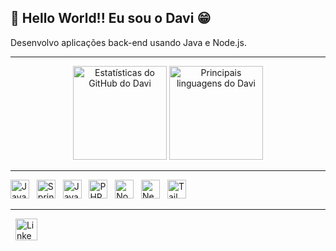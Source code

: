 ## 👋 Hello World!! Eu sou o **Davi** 😁

Desenvolvo aplicações back-end usando Java e Node.js.  

---

<div align="center">
  <img src="https://github-readme-stats.vercel.app/api?username=davithekid&show_icons=true&include_all_commits=true&count_private=true&theme=radical&hide_border=false" height="150" alt="Estatísticas do GitHub do Davi" />
  <img src="https://github-readme-stats.vercel.app/api/top-langs?username=davithekid&layout=compact&langs_count=5&theme=radical&hide_border=false" height="150" alt="Principais linguagens do Davi" />
</div>

---

<div align="left">
  <p>
    <img src="https://cdn.jsdelivr.net/gh/devicons/devicon/icons/java/java-original.svg" height="30" alt="Java" />&nbsp;&nbsp;
    <img src="https://cdn.jsdelivr.net/gh/devicons/devicon/icons/spring/spring-original.svg" height="30" alt="Spring Boot" />&nbsp;&nbsp;
    <img src="https://cdn.jsdelivr.net/gh/devicons/devicon/icons/javascript/javascript-original.svg" height="30" alt="JavaScript" />&nbsp;&nbsp;
    <img src="https://cdn.jsdelivr.net/gh/devicons/devicon/icons/php/php-original.svg" height="30" alt="PHP" />&nbsp;&nbsp;
    <img src="https://cdn.jsdelivr.net/gh/devicons/devicon/icons/nodejs/nodejs-original.svg" height="30" alt="Node.js" />&nbsp;&nbsp;
    <img src="https://cdn.jsdelivr.net/gh/devicons/devicon/icons/nextjs/nextjs-original.svg" height="30" alt="Next.js" />&nbsp;&nbsp;
    <img src="https://cdn.jsdelivr.net/gh/devicons/devicon/icons/tailwindcss/tailwindcss-original.svg" height="30" alt="Tailwind CSS" />
  </p>
</div>

---

<div align="left">
  <p>
    &nbsp;
    <a href="https://linkedin.com/in/chagas-davi" target="_blank" rel="noopener noreferrer">
      <img src="https://img.shields.io/static/v1?message=LinkedIn&logo=linkedin&color=0077B5&style=for-the-badge" height="35" alt="LinkedIn" />
    </a>
  </p>
</div>
